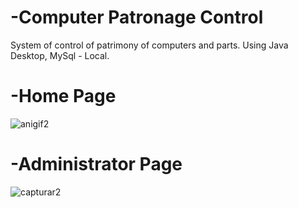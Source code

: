 # -Computer Patronage Control
System of control of patrimony of computers and parts.
Using Java Desktop, MySql - Local.

# -Home Page
![anigif2](https://cloud.githubusercontent.com/assets/26169803/26159242/72f1f8a8-3af4-11e7-820e-dbaf09fe0b1e.gif)

# -Administrator Page
![capturar2](https://cloud.githubusercontent.com/assets/26169803/26158778/23f4756a-3af3-11e7-98ba-356938ba5042.PNG)

